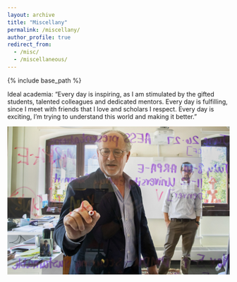 ```yaml
---
layout: archive
title: "Miscellany"
permalink: /miscellany/
author_profile: true
redirect_from:
  - /misc/
  - /miscellaneous/
---
```


{% include base_path %}

Ideal academia: “Every day is inspiring, as I am stimulated by the gifted students, talented colleagues and dedicated mentors. Every day is fulfilling, since I meet with friends that I love and scholars I respect. Every day is exciting, I’m trying to understand this world and making it better.”

![Research](../images/research.jpg "Research")
